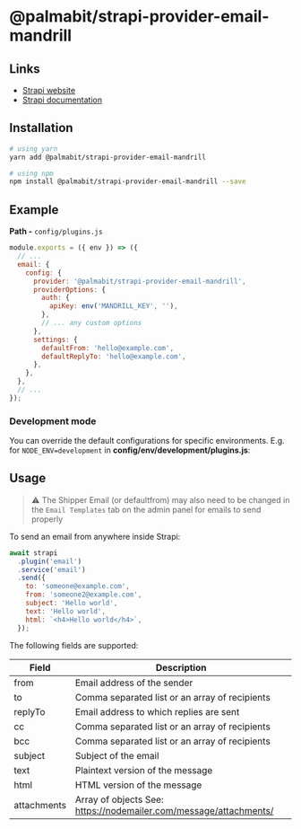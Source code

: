 # @palmabit/strapi-provider-email-mandrill

## Links

- [Strapi website](https://strapi.io/)
- [Strapi documentation](https://docs.strapi.io)

## Installation

```bash
# using yarn
yarn add @palmabit/strapi-provider-email-mandrill

# using npm
npm install @palmabit/strapi-provider-email-mandrill --save
```

## Example

**Path -** `config/plugins.js`

```js
module.exports = ({ env }) => ({
  // ...
  email: {
    config: {
      provider: '@palmabit/strapi-provider-email-mandrill',
      providerOptions: {
        auth: {
          apiKey: env('MANDRILL_KEY', ''),
        },
        // ... any custom options
      },
      settings: {
        defaultFrom: 'hello@example.com',
        defaultReplyTo: 'hello@example.com',
      },
    },
  },
  // ...
});
```

### Development mode

You can override the default configurations for specific environments. E.g. for
`NODE_ENV=development` in **config/env/development/plugins.js**:

## Usage

> :warning: The Shipper Email (or defaultfrom) may also need to be changed in the `Email Templates` tab on the admin panel for emails to send properly

To send an email from anywhere inside Strapi:

```js
await strapi
  .plugin('email')
  .service('email')
  .send({
    to: 'someone@example.com',
    from: 'someone2@example.com',
    subject: 'Hello world',
    text: 'Hello world',
    html: `<h4>Hello world</h4>`,
  });
```

The following fields are supported:

| Field       | Description                                                       |
| ----------- | ----------------------------------------------------------------- |
| from        | Email address of the sender                                       |
| to          | Comma separated list or an array of recipients                    |
| replyTo     | Email address to which replies are sent                           |
| cc          | Comma separated list or an array of recipients                    |
| bcc         | Comma separated list or an array of recipients                    |
| subject     | Subject of the email                                              |
| text        | Plaintext version of the message                                  |
| html        | HTML version of the message                                       |
| attachments | Array of objects See: https://nodemailer.com/message/attachments/ |
